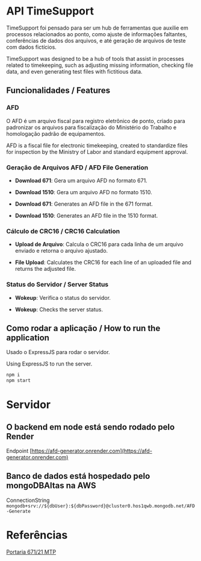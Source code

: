 # API TimeSupport

TimeSupport foi pensado para ser um hub de ferramentas que auxilie em processos relacionados ao ponto, como ajuste de informações faltantes, conferências de dados dos arquivos, e até geração de arquivos de teste com dados fictícios.

TimeSupport was designed to be a hub of tools that assist in processes related to timekeeping, such as adjusting missing information, checking file data, and even generating test files with fictitious data.

## Funcionalidades / Features

### AFD

O AFD é um arquivo fiscal para registro eletrônico de ponto, criado para padronizar os arquivos para fiscalização do Ministério do Trabalho e homologação padrão de equipamentos.

AFD is a fiscal file for electronic timekeeping, created to standardize files for inspection by the Ministry of Labor and standard equipment approval.

### Geração de Arquivos AFD / AFD File Generation

- **Download 671**: Gera um arquivo AFD no formato 671.
- **Download 1510**: Gera um arquivo AFD no formato 1510.

- **Download 671**: Generates an AFD file in the 671 format.
- **Download 1510**: Generates an AFD file in the 1510 format.

### Cálculo de CRC16 / CRC16 Calculation

- **Upload de Arquivo**: Calcula o CRC16 para cada linha de um arquivo enviado e retorna o arquivo ajustado.

- **File Upload**: Calculates the CRC16 for each line of an uploaded file and returns the adjusted file.

### Status do Servidor / Server Status

- **Wokeup**: Verifica o status do servidor.

- **Wokeup**: Checks the server status.

## Como rodar a aplicação / How to run the application

Usado o ExpressJS para rodar o servidor.

Using ExpressJS to run the server.

```sh
npm i
npm start
```

# Servidor

## O backend em node está sendo rodado pelo Render

Endpoint
[https://afd-generator.onrender.com](https://afd-generator.onrender.com)

## Banco de dados está hospedado pelo mongoDBAltas na AWS

ConnectionString
`mongodb+srv://${dbUser}:${dbPassword}@cluster0.hos1qwb.mongodb.net/AFD-Generate`

# Referências

[Portaria 671/21 MTP](https://in.gov.br/en/web/dou/-/portaria-359094139)
